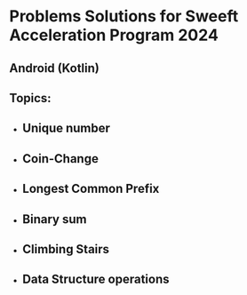  # Problems Solutions for Sweeft Acceleration Program 2024
 ## Android (Kotlin)

 ## Topics:

- ## Unique number
- ## Coin-Change
- ## Longest Common Prefix
- ## Binary sum
- ## Climbing Stairs
- ## Data Structure operations
